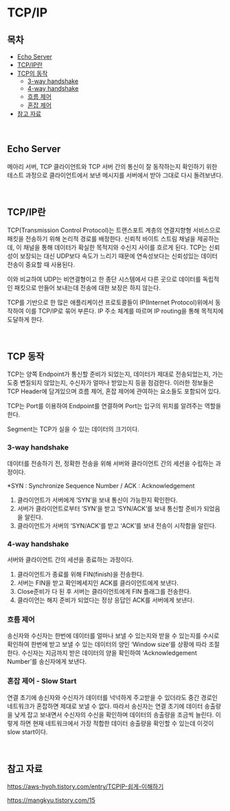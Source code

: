 # TCP/IP

## 목차

- [Echo Server](#echo-server)
- [TCP/IP란](#tcpip란)
- [TCP의 동작](#tcp-동작)
  - [3-way handshake](#3-way-handshake)
  - [4-way handshake](#4-way-handshake)
  - [흐름 제어](#흐름-제어)
  - [혼잡 제어](#혼잡-제어---slow-start)
- [참고 자료](#참고-자료)

<br>

## Echo Server

메아리 서버, TCP 클라이언트와 TCP 서버 간의 통신이 잘 동작하는지 확인하기 위한 테스트 과정으로 클라이언트에서 보낸 메시지를 서버에서 받아 그대로 다시 돌려보낸다.

<br>

## TCP/IP란

TCP(Transmission Control Protocol)는 트랜스포트 계층의 연결지향형 서비스으로 패킷을 전송하기 위해 논리적 경로를 배정한다. 신뢰적 바이트 스트림 채널을 제공하는데, 이 채널을 통해 데이터가 확실한 목적지와 수신지 사이를 흐르게 된다. TCP는 신뢰성이 보장되는 대신 UDP보다 속도가 느리기 때문에 연속성보다는 신뢰성있는 데이터 전송이 중요할 때 사용된다.

이와 비교하여 UDP는 비연결형이고 한 종단 시스템에서 다른 곳으로 데이터를 독립적인 패킷으로 만들어 보내는데 전송에 대한 보장은 하지 않는다.

TCP를 기반으로 한 많은 애플리케이션 프로토콜들이 IP(Internet Protocol)위에서 동작하여 이를 TCP/IP로 묶어 부른다. IP 주소 체계를 따르며 IP routing을 통해 목적지에 도달하게 한다.

<br>

## TCP 동작

TCP는 양쪽 Endpoint가 통신할 준비가 되었는지, 데이터가 제대로 전송되었는지, 가는 도중 변질되지 않았는지, 수신자가 얼마나 받았는지 등을 점검한다. 이러한 정보들은 TCP Header에 담겨있으며 흐름 제어, 혼잡 제어에 관여하는 요소들도 포함되어 있다.

TCP는 Port를 이용하여 Endpoint를 연결하며 Port는 입구의 위치를 알려주는 역할을 한다.

Segment는 TCP가 실을 수 있는 데이터의 크기이다.

### 3-way handshake

데이터를 전송하기 전, 정확한 전송을 위해 서버와 클라이언트 간의 세션을 수립하는 과정이다.

*SYN : Synchronize Sequence Number / ACK : Acknowledgement

1. 클라이언트가 서버에게 ‘SYN’을 보내 통신이 가능한지 확인한다.
2. 서버가 클라이언트로부터 ‘SYN’을 받고 ‘SYN/ACK’를 보내 통신할 준비가 되었음을 알린다.
3. 클라이언트가 서버의 ‘SYN/ACK’를 받고 ‘ACK’를 보내 전송이 시작함을 알린다.


### 4-way handshake

서버와 클라이언트 간의 세션을 종료하는 과정이다.

1. 클라이언트가 종료를 위해 FIN(finish)을 전송한다.
2. 서버는 FIN을 받고 확인메세지인 ACK를 클라이언트에게 보낸다.
3. Close준비가 다 된 후 서버는 클라이언트에게 FIN 플래그를 전송한다.
4. 클라이언는 해지 준비가 되었다는 정상 응답인 ACK를 서버에게 보낸다.


### 흐름 제어

송신자와 수신자는 한번에 데이터를 얼마나 보낼 수 있는지와 받을 수 있는지를 수시로 확인하여 한번에 받고 보낼 수 있는 데이터의 양인 ‘Window size’를 상황에 따라 조절한다. 수신자는 지금까지 받은 데이터의 양을 확인하여 ‘Acknowledgement Number’를 송신자에게 보낸다.


### 혼잡 제어 - Slow Start

연결 초기에 송신자와 수신자가 데이터를 넉넉하게 주고받을 수 있더라도 중간 경로인 네트워크가 혼잡하면 제대로 보낼 수 없다. 따라서 송신자는 연결 초기에 데이터 송출량을 낮게 잡고 보내면서 수신자의 수신을 확인하며 데이터의 송출량을 조금씩 늘린다. 이렇게 하면 현재 네트워크에서 가장 적합한 데이터 송출량을 확인할 수 있는데 이것이 slow start이다.

<br>

## 참고 자료

https://aws-hyoh.tistory.com/entry/TCPIP-쉽게-이해하기

https://mangkyu.tistory.com/15